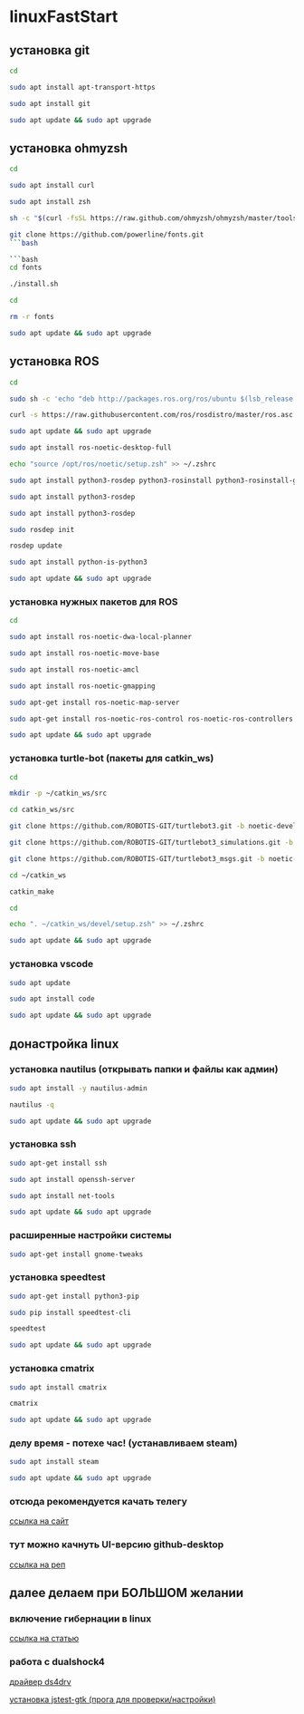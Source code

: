 # linuxFastStart

## установка git

```bash
cd
```

```bash
sudo apt install apt-transport-https
```

```bash
sudo apt install git
```

```bash
sudo apt update && sudo apt upgrade
```

## установка ohmyzsh

```bash
cd
```

```bash
sudo apt install curl
```
```bash
sudo apt install zsh
```

```bash
sh -c "$(curl -fsSL https://raw.github.com/ohmyzsh/ohmyzsh/master/tools/install.sh)"
```

```bash
git clone https://github.com/powerline/fonts.git
```bash

```bash
cd fonts
```

```bash
./install.sh
```

```bash
cd
```

```bash
rm -r fonts
```

```bash
sudo apt update && sudo apt upgrade
```

## установка ROS

```bash
cd
```

```bash
sudo sh -c 'echo "deb http://packages.ros.org/ros/ubuntu $(lsb_release -sc) main" > /etc/apt/sources.list.d/ros-latest.list'
```

```bash
curl -s https://raw.githubusercontent.com/ros/rosdistro/master/ros.asc | sudo apt-key add -
```

```bash
sudo apt update && sudo apt upgrade
```

```bash
sudo apt install ros-noetic-desktop-full
```

```bash
echo "source /opt/ros/noetic/setup.zsh" >> ~/.zshrc
```

```bash
sudo apt install python3-rosdep python3-rosinstall python3-rosinstall-generator python3-wstool build-essential
```

```bash
sudo apt install python3-rosdep
```

```bash
sudo apt install python3-rosdep
```

```bash
sudo rosdep init
```

```bash
rosdep update
```

```bash
sudo apt install python-is-python3
```

```bash
sudo apt update && sudo apt upgrade
```

### установка нужных пакетов для ROS

```bash
cd
```

```bash
sudo apt install ros-noetic-dwa-local-planner
```

```bash
sudo apt install ros-noetic-move-base
```

```bash
sudo apt install ros-noetic-amcl
```

```bash
sudo apt install ros-noetic-gmapping
```

```bash
sudo apt-get install ros-noetic-map-server
```

```bash
sudo apt-get install ros-noetic-ros-control ros-noetic-ros-controllers
```

```bash
sudo apt update && sudo apt upgrade
```

### установка turtle-bot (пакеты для catkin_ws)

```bash
cd
```

```bash
mkdir -p ~/catkin_ws/src
```

```bash
cd catkin_ws/src
```

```bash
git clone https://github.com/ROBOTIS-GIT/turtlebot3.git -b noetic-devel
```

```bash
git clone https://github.com/ROBOTIS-GIT/turtlebot3_simulations.git -b noetic-devel
```

```bash
git clone https://github.com/ROBOTIS-GIT/turtlebot3_msgs.git -b noetic-devel
```

```bash
cd ~/catkin_ws
```

```bash
catkin_make
```

```bash
cd
```

```bash
echo ". ~/catkin_ws/devel/setup.zsh" >> ~/.zshrc
```

```bash
sudo apt update && sudo apt upgrade
```

### установка vscode

```bash
sudo apt update
```

```bash
sudo apt install code
```

```bash
sudo apt update && sudo apt upgrade
```

## донастройка linux

### установка nautilus (открывать папки и файлы как админ)

```bash
sudo apt install -y nautilus-admin
```

```bash
nautilus -q
```

```bash
sudo apt update && sudo apt upgrade
```

### установка ssh

```bash
sudo apt-get install ssh
```

```bash
sudo apt install openssh-server
```

```bash
sudo apt install net-tools
```

```bash
sudo apt update && sudo apt upgrade
```

### расширенные настройки системы

```bash
sudo apt-get install gnome-tweaks
```

### установка speedtest

```bash
sudo apt-get install python3-pip
```

```bash
sudo pip install speedtest-cli
```

```bash
speedtest
```

```bash
sudo apt update && sudo apt upgrade
```

### установка cmatrix

```bash
sudo apt install cmatrix
```

```bash
cmatrix
```

```bash
sudo apt update && sudo apt upgrade
```

### делу время - потехе час! (устанавливаем steam)

```bash
sudo apt install steam
```

```bash
sudo apt update && sudo apt upgrade
```

### отсюда рекомендуется качать телегу

[ссылка на сайт](https://desktop.telegram.org/?setln=ru)

### тут можно качнуть UI-версию github-desktop
[ссылка на реп](https://github.com/shiftkey/desktop/releases)

## далее делаем при БОЛЬШОМ желании

### включение гибернации в linux

[ссылка на статью](https://www.linuxuprising.com/2021/08/how-to-enable-hibernation-on-ubuntu.html)

### работа с dualshock4

[драйвер ds4drv](https://github.com/chrippa/ds4drv)

[установка jstest-gtk (прога для проверки/настройки)](https://onstartup.ru/utility/jstest-gtk/)
